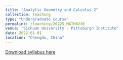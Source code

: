 ```yaml
---
title: "Analytic Geometry and Calculus 2"
collection: teaching
type: "Undergraduate course"
permalink: /teaching/2022S_MATH0230
venue: "Sichuan University - Pittsburgh Institute"
date: 2022-01-01
location: "Chengdu, China"
---
```

[Download syllabus here](http://Liuchao-JIN.github.io/files/teaching/2022S_MATH0230.pdf)
